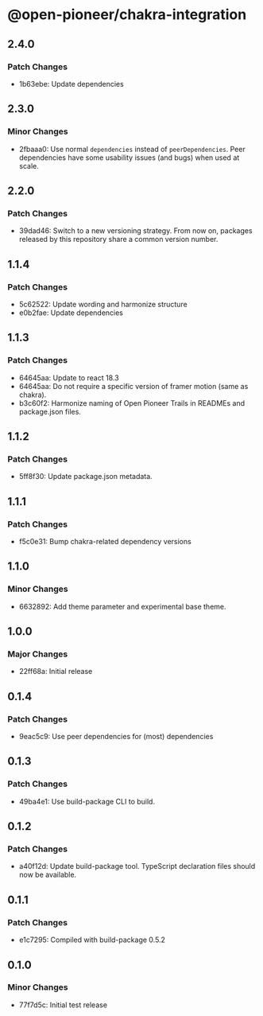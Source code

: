 # @open-pioneer/chakra-integration

## 2.4.0

### Patch Changes

- 1b63ebe: Update dependencies

## 2.3.0

### Minor Changes

- 2fbaaa0: Use normal `dependencies` instead of `peerDependencies`. Peer dependencies have some usability issues (and bugs) when used at scale.

## 2.2.0

### Patch Changes

- 39dad46: Switch to a new versioning strategy.
  From now on, packages released by this repository share a common version number.

## 1.1.4

### Patch Changes

- 5c62522: Update wording and harmonize structure
- e0b2fae: Update dependencies

## 1.1.3

### Patch Changes

- 64645aa: Update to react 18.3
- 64645aa: Do not require a specific version of framer motion (same as chakra).
- b3c60f2: Harmonize naming of Open Pioneer Trails in READMEs and package.json files.

## 1.1.2

### Patch Changes

- 5ff8f30: Update package.json metadata.

## 1.1.1

### Patch Changes

- f5c0e31: Bump chakra-related dependency versions

## 1.1.0

### Minor Changes

- 6632892: Add theme parameter and experimental base theme.

## 1.0.0

### Major Changes

- 22ff68a: Initial release

## 0.1.4

### Patch Changes

- 9eac5c9: Use peer dependencies for (most) dependencies

## 0.1.3

### Patch Changes

- 49ba4e1: Use build-package CLI to build.

## 0.1.2

### Patch Changes

- a40f12d: Update build-package tool. TypeScript declaration files should now be available.

## 0.1.1

### Patch Changes

- e1c7295: Compiled with build-package 0.5.2

## 0.1.0

### Minor Changes

- 77f7d5c: Initial test release
